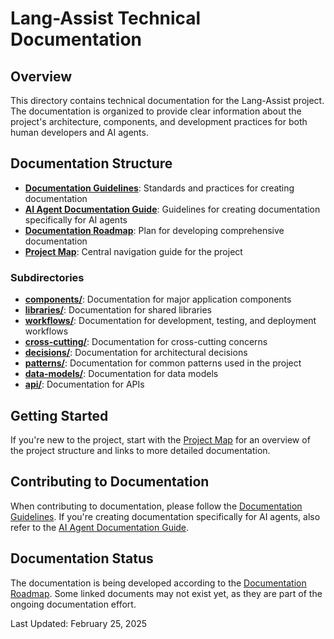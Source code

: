 # Lang-Assist Technical Documentation

## Overview

This directory contains technical documentation for the Lang-Assist project. The documentation is organized to provide clear information about the project's architecture, components, and development practices for both human developers and AI agents.

## Documentation Structure

- **[Documentation Guidelines](./documentation-guidelines.md)**: Standards and practices for creating documentation
- **[AI Agent Documentation Guide](./ai-agent-documentation-guide.md)**: Guidelines for creating documentation specifically for AI agents
- **[Documentation Roadmap](./documentation-roadmap.md)**: Plan for developing comprehensive documentation
- **[Project Map](./project-map.md)**: Central navigation guide for the project

### Subdirectories

- **[components/](./components/)**: Documentation for major application components
- **[libraries/](./libraries/)**: Documentation for shared libraries
- **[workflows/](./workflows/)**: Documentation for development, testing, and deployment workflows
- **[cross-cutting/](./cross-cutting/)**: Documentation for cross-cutting concerns
- **[decisions/](./decisions/)**: Documentation for architectural decisions
- **[patterns/](./patterns/)**: Documentation for common patterns used in the project
- **[data-models/](./data-models/)**: Documentation for data models
- **[api/](./api/)**: Documentation for APIs

## Getting Started

If you're new to the project, start with the [Project Map](./project-map.md) for an overview of the project structure and links to more detailed documentation.

## Contributing to Documentation

When contributing to documentation, please follow the [Documentation Guidelines](./documentation-guidelines.md). If you're creating documentation specifically for AI agents, also refer to the [AI Agent Documentation Guide](./ai-agent-documentation-guide.md).

## Documentation Status

The documentation is being developed according to the [Documentation Roadmap](./documentation-roadmap.md). Some linked documents may not exist yet, as they are part of the ongoing documentation effort.

Last Updated: February 25, 2025
